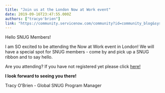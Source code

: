 ```yaml
---
title: "Join us at the London Now at Work event"
date: 2019-09-16T23:47:55.000Z
authors: ["tracyo'brien"]
link: "https://community.servicenow.com/community?id=community_blog&sys_id=c3d1e4f3db77ff004819fb2439961965"
---
```

<p>Hello SNUG Members!</p>
<p>I am SO excited to be attending the Now at Work event in London! We will have a special spot for SNUG members - come by and pick up a SNUG ribbon and to say hello. </p>
<p>Are you attending? If you have not registered yet please click <a href="https://www.servicenow.com/now-at-work/london.html" rel="nofollow">here!</a></p>
<p><strong>I look forward to seeing you there!</strong></p>
<p>Tracy O&#39;Brien - Global SNUG Program Manager</p>